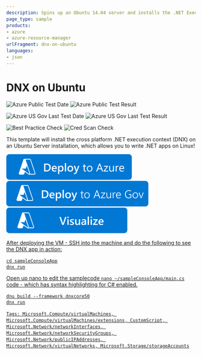 ```yaml
---
description: Spins up an Ubuntu 14.04 server and installs the .NET Execution context (DNX) plus a sample application
page_type: sample
products:
- azure
- azure-resource-manager
urlFragment: dnx-on-ubuntu
languages:
- json
---
```

# DNX on Ubuntu

![Azure Public Test Date](https://azurequickstartsservice.blob.core.windows.net/badges/application-workloads/dnx/dnx-on-ubuntu/PublicLastTestDate.svg)
![Azure Public Test Result](https://azurequickstartsservice.blob.core.windows.net/badges/application-workloads/dnx/dnx-on-ubuntu/PublicDeployment.svg)

![Azure US Gov Last Test Date](https://azurequickstartsservice.blob.core.windows.net/badges/application-workloads/dnx/dnx-on-ubuntu/FairfaxLastTestDate.svg)
![Azure US Gov Last Test Result](https://azurequickstartsservice.blob.core.windows.net/badges/application-workloads/dnx/dnx-on-ubuntu/FairfaxDeployment.svg)

![Best Practice Check](https://azurequickstartsservice.blob.core.windows.net/badges/application-workloads/dnx/dnx-on-ubuntu/BestPracticeResult.svg)
![Cred Scan Check](https://azurequickstartsservice.blob.core.windows.net/badges/application-workloads/dnx/dnx-on-ubuntu/CredScanResult.svg)

This template will install the cross platform .NET execution context (DNX) on an Ubuntu Server installation, which allows you to write .NET apps on Linux!

[![Deploy To Azure](https://raw.githubusercontent.com/Azure/azure-quickstart-templates/master/1-CONTRIBUTION-GUIDE/images/deploytoazure.svg?sanitize=true)](https://portal.azure.com/#create/Microsoft.Template/uri/https%3A%2F%2Fraw.githubusercontent.com%2FAzure%2Fazure-quickstart-templates%2Fmaster%2Fapplication-workloads%2Fdnx%2Fdnx-on-ubuntu%2Fazuredeploy.json)
[![Deploy To Azure US Gov](https://raw.githubusercontent.com/Azure/azure-quickstart-templates/master/1-CONTRIBUTION-GUIDE/images/deploytoazuregov.svg?sanitize=true)]( https://portal.azure.us/#create/Microsoft.Template/uri/https%3A%2F%2Fraw.githubusercontent.com%2FAzure%2Fazure-quickstart-templates%2Fmaster%2Fapplication-workloads%2Fdnx%2Fdnx-on-ubuntu%2Fazuredeploy.json)
[![Visualize](https://raw.githubusercontent.com/Azure/azure-quickstart-templates/master/1-CONTRIBUTION-GUIDE/images/visualizebutton.svg?sanitize=true)](http://armviz.io/#/?load=https%3A%2F%2Fraw.githubusercontent.com%2FAzure%2Fazure-quickstart-templates%2Fmaster%2Fapplication-workloads%2Fdnx%2Fdnx-on-ubuntu%2Fazuredeploy.json)
	

<a href="http://armviz.io/#/?load=https%3A%2F%2Fraw.githubusercontent.com%2Azure%2azure-quickstart-templates%2master%2dnx-on-ubuntu%2azuredeploy.json" target="_blank">

After deploying the VM - SSH into the machine and do the following to see the DNX app in action:

```
cd sampleConsoleApp
dnx run
```

Open up nano to edit the samplecode `nano ~/sampleConsoleApp/main.cs` code - which has syntax highlighting for C# enabled.

```
dnu build --framework dnxcore50
dnx run
```

`Tags: Microsoft.Compute/virtualMachines, Microsoft.Compute/virtualMachines/extensions, CustomScript, Microsoft.Network/networkInterfaces, Microsoft.Network/networkSecurityGroups, Microsoft.Network/publicIPAddresses, Microsoft.Network/virtualNetworks, Microsoft.Storage/storageAccounts`
